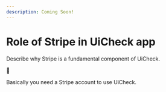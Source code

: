 ```yaml
---
description: Coming Soon!
---
```


# Role of Stripe in UiCheck app

Describe why Stripe is a fundamental component of UiCheck.

🦄

Basically you need a Stripe account to use UiCheck. 


